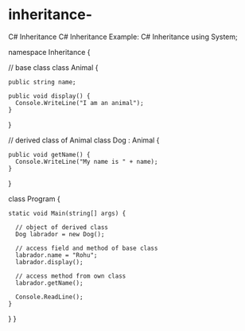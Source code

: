 # inheritance-
C# Inheritance
C# Inheritance
Example: C# Inheritance
using System;

namespace Inheritance {

  // base class
  class Animal { 

    public string name;

    public void display() {
      Console.WriteLine("I am an animal");
    }
    
  } 
  
  // derived class of Animal 
  class Dog : Animal {
    
    public void getName() {
      Console.WriteLine("My name is " + name);
    }
  }

  class Program {

    static void Main(string[] args) {

      // object of derived class
      Dog labrador = new Dog();

      // access field and method of base class
      labrador.name = "Rohu";
      labrador.display();

      // access method from own class
      labrador.getName();

      Console.ReadLine();
    }

  }
}
